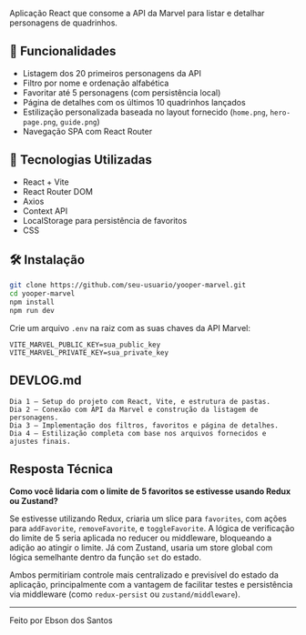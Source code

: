 

Aplicação React que consome a API da Marvel para listar e detalhar personagens de quadrinhos.
## 🚀 Funcionalidades

- Listagem dos 20 primeiros personagens da API
- Filtro por nome e ordenação alfabética
- Favoritar até 5 personagens (com persistência local)
- Página de detalhes com os últimos 10 quadrinhos lançados
- Estilização personalizada baseada no layout fornecido (`home.png`, `hero-page.png`, `guide.png`)
- Navegação SPA com React Router

## 🧪 Tecnologias Utilizadas

- React + Vite
- React Router DOM
- Axios
- Context API
- LocalStorage para persistência de favoritos
- CSS

## 🛠️ Instalação

```bash
git clone https://github.com/seu-usuario/yooper-marvel.git
cd yooper-marvel
npm install
npm run dev
```

Crie um arquivo `.env` na raiz com as suas chaves da API Marvel:

```
VITE_MARVEL_PUBLIC_KEY=sua_public_key
VITE_MARVEL_PRIVATE_KEY=sua_private_key
```

## DEVLOG.md

```text
Dia 1 – Setup do projeto com React, Vite, e estrutura de pastas.
Dia 2 – Conexão com API da Marvel e construção da listagem de personagens.
Dia 3 – Implementação dos filtros, favoritos e página de detalhes.
Dia 4 – Estilização completa com base nos arquivos fornecidos e ajustes finais.
```

## Resposta Técnica

**Como você lidaria com o limite de 5 favoritos se estivesse usando Redux ou Zustand?**

Se estivesse utilizando Redux, criaria um slice para `favorites`, com ações para `addFavorite`, `removeFavorite`, e `toggleFavorite`. A lógica de verificação do limite de 5 seria aplicada no reducer ou middleware, bloqueando a adição ao atingir o limite. Já com Zustand, usaria um store global com lógica semelhante dentro da função `set` do estado.

Ambos permitiriam controle mais centralizado e previsível do estado da aplicação, principalmente com a vantagem de facilitar testes e persistência via middleware (como `redux-persist` ou `zustand/middleware`).

---

Feito por Ebson dos Santos